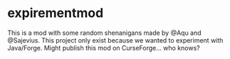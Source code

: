 # expirementmod
This is a mod with some random shenanigans made by @Aqu and @Sajevius. 
This project only exist because we wanted to experiment with Java/Forge. Might publish this mod on CurseForge... who knows?

